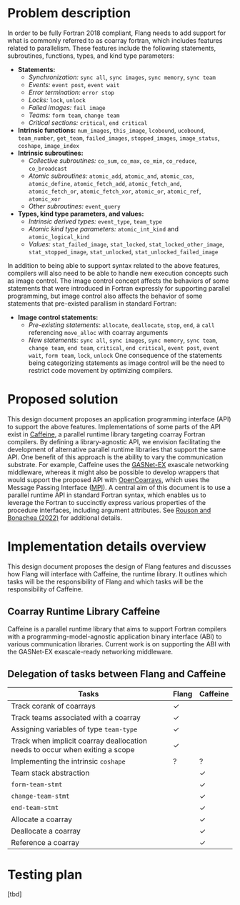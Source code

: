 <!--===- docs/CoarrayFortranRuntime.md

   Part of the LLVM Project, under the Apache License v2.0 with LLVM Exceptions.
   See https://llvm.org/LICENSE.txt for license information.
   SPDX-License-Identifier: Apache-2.0 WITH LLVM-exception

-->

# Problem description
  In order to be fully Fortran 2018 compliant, Flang needs to add support for what is commonly referred to as coarray fortran, which includes features related to parallelism. These features include the following statements, subroutines, functions, types, and kind type parameters:
  
  * **Statements:** 
    - _Synchronization:_ `sync all`, `sync images`, `sync memory`, `sync team` 
    - _Events:_ `event post`, `event wait`
    - _Error termination:_ `error stop`
    - _Locks:_ `lock`, `unlock` 
    - _Failed images:_ `fail image`
    - _Teams:_ `form team`, `change team`
    - _Critical sections:_ `critical`, `end critical`
  * **Intrinsic functions:**
  `num_images`, `this_image`, `lcobound`, `ucobound`, `team_number`, `get_team`, `failed_images`, `stopped_images`,
  `image_status`, `coshape`, `image_index`
  * **Intrinsic subroutines:**
    - _Collective subroutines:_ `co_sum`, `co_max`, `co_min`, `co_reduce`, `co_broadcast`
    - _Atomic subroutines:_ `atomic_add`, `atomic_and`, `atomic_cas`, `atomic_define`,
  `atomic_fetch_add`, `atomic_fetch_and`, `atomic_fetch_or`, `atomic_fetch_xor`, `atomic_or`, `atomic_ref`, `atomic_xor`
    - _Other subroutines:_ `event_query`
  * **Types, kind type parameters, and values:**
    - _Intrinsic derived types:_ `event_type`, `team_type`
    - _Atomic kind type parameters:_ `atomic_int_kind` and `atomic_logical_kind`
    - _Values:_ `stat_failed_image`, `stat_locked`, `stat_locked_other_image`, `stat_stopped_image`, `stat_unlocked`, `stat_unlocked_failed_image`

In addition to being able to support syntax related to the above features, compilers will also need to be able to handle new execution concepts such as image control.  The image control concept affects the behaviors of some statements that were introduced in Fortran expressly for supporting parallel programming, but image control also affects the behavior of some statements that pre-existed parallism in standard Fortran:
 * **Image control statements:**
   - _Pre-existing statements_: `allocate`, `deallocate`, `stop`, `end`, a `call` referencing `move_alloc` with coarray arguments
   - _New statements:_ `sync all`, `sync images`, `sync memory`, `sync team`, `change team`, `end team`, `critical`, `end critical`, `event post`, `event wait`, `form team`, `lock`, `unlock`
One consequence of the statements being categorizing statements as image control will be the need to restrict code movement by optimizing compilers.

# Proposed solution
  This design document proposes an application programming interface (API) to support the above features.  Implementations of some parts of the API exist in [Caffeine], a parallel runtime library targeting coarray Fortran compilers.  By defining a library-agnostic API, we envision facilitating the development of alternative parallel runtime libraries that support the same API.  One benefit of this approach is the ability to vary the communication substrate.  For example, Caffeine uses the [GASNet-EX] exascale networking middleware, whereas it might also be possible to develop wrappers that would support the proposed API with [OpenCoarrays], which uses the Message Passing Interface ([MPI]). A central aim of this document is to use a parallel runtime API in standard Fortran syntax, which enables us to leverage the Fortran to succinctly express various properties of the procedure interfaces, including argument attributes.  See [Rouson and Bonachea (2022)] for additional details.

# Implementation details overview
  This design document proposes the design of Flang features and discusses how Flang will interface with Caffeine, the
  runtime library. It outlines which tasks will be the responsibility of Flang and which tasks will be the responsibility
  of Caffeine.

## Coarray Runtime Library Caffeine
  Caffeine is a parallel runtime library that aims to support Fortran compilers with a programming-model-agnostic application
  binary interface (ABI) to various communication libraries. Current work is on supporting the ABI with the GASNet-EX
  exascale-ready networking middleware.

## Delegation of tasks between Flang and Caffeine

| Tasks | Flang | Caffeine |
| ----  | ----- | -------- |
| Track corank of coarrays                |     ✓     |           |
| Track teams associated with a coarray   |     ✓     |           |
| Assigning variables of type `team-type` |     ✓     |           |
| Track when implicit coarray deallocation needs to occur when exiting a scope |     ✓     |           |
| Implementing the intrinsic `coshape`    |     ?     |     ?     |
| Team stack abstraction                  |           |     ✓     |
| `form-team-stmt`                        |           |     ✓     |
| `change-team-stmt`                      |           |     ✓     |
| `end-team-stmt`                         |           |     ✓     |
| Allocate a coarray                      |           |     ✓     |
| Deallocate a coarray                    |           |     ✓     |
| Reference a coarray                     |           |     ✓     |



# Testing plan
[tbd]

[Caffeine]: https://go.lbl.gov/caffeine
[GASNet-EX]: https://go.lbl.gov/gasnet
[OpenCoarrays]: https://github.com/sourceryinstitute/opencoarrays
[MPI]: https://www.mpi-forum.org
[Rouson and Bonachea (2022)]: https://doi.org/10.25344/S4459B
